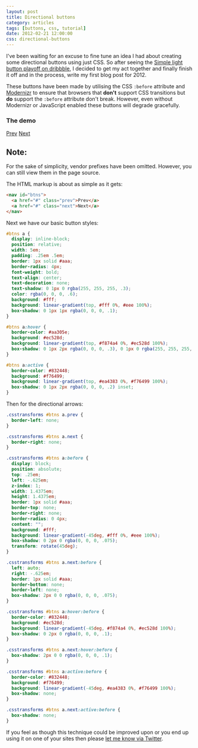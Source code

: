```yaml
---
layout: post
title: Directional buttons
category: articles
tags: [buttons, css, tutorial]
date: 2012-02-21 12:00:00
css: directional-buttons
---
```


I've been waiting for an excuse to fine tune an idea I had about creating some directional buttons using just CSS. So after seeing the <a href="http://dribbble.com/shots/433299-Simple-light-button/rebounds">Simple light button playoff on dribbble</a>, I decided to get my act together and finally finish it off and in the process, write my first blog post for 2012.

These buttons have been made by utilising the CSS <code>:before</code> attribute and <a href="http://modernizr.com/">Modernizr</a> to ensure that browsers that <b>don't</b> support CSS transitions but <b>do</b> support the <code>:before</code> attribute don't break. However, even without Modernizr or JavaScript enabled these buttons will degrade gracefully.

<div class="panel">
  <h3>The demo</h3>
  <nav id="btns">
    <a href="#" class="prev">Prev</a>
    <a href="#" class="next">Next</a>
  </nav>
</div>

<div class="alert">
  <h2>Note:</h2>
  <p>For the sake of simplicity, vendor prefixes have been omitted. However, you can still view them in the page source.</p>
</div>

The HTML markup is about as simple as it gets:

``` html
<nav id="btns">
  <a href="#" class="prev">Prev</a>
  <a href="#" class="next">Next</a>
</nav>
```

Next we have our basic button styles:

``` css
#btns a {
  display: inline-block;
  position: relative;
  width: 5em;
  padding: .25em .5em;
  border: 1px solid #aaa;
  border-radius: 4px;
  font-weight: bold;
  text-align: center;
  text-decoration: none;
  text-shadow: 0 1px 0 rgba(255, 255, 255, .3);
  color: rgba(0, 0, 0, .6);
  background: #fff;
  background: linear-gradient(top, #fff 0%, #eee 100%);
  box-shadow: 0 1px 1px rgba(0, 0, 0, .1);
}

#btns a:hover {
  border-color: #aa305e;
  background: #ec528d;
  background: linear-gradient(top, #f874a4 0%, #ec528d 100%);
  box-shadow: 0 1px 2px rgba(0, 0, 0, .3), 0 1px 0 rgba(255, 255, 255, .3) inset;
}

#btns a:active {
  border-color: #832448;
  background: #f76499;
  background: linear-gradient(top, #ea4383 0%, #f76499 100%);
  box-shadow: 0 1px 2px rgba(0, 0, 0, .2) inset;
}
```

Then for the directional arrows:

``` css
.csstransforms #btns a.prev {
  border-left: none;
}

.csstransforms #btns a.next {
  border-right: none;
}

.csstransforms #btns a:before {
  display: block;
  position: absolute;
  top: .25em;
  left: -.625em;
  z-index: 1;
  width: 1.4375em;
  height: 1.4375em;
  border: 1px solid #aaa;
  border-top: none;
  border-right: none;
  border-radius: 0 4px;
  content: "";
  background: #fff;
  background: linear-gradient(-45deg, #fff 0%, #eee 100%);
  box-shadow: 0 2px 0 rgba(0, 0, 0, .075);
  transform: rotate(45deg);
}

.csstransforms #btns a.next:before {
  left: auto;
  right: -.625em;
  border: 1px solid #aaa;
  border-bottom: none;
  border-left: none;
  box-shadow: 2px 0 0 rgba(0, 0, 0, .075);
}

.csstransforms #btns a:hover:before {
  border-color: #832448;
  background: #ec528d;
  background: linear-gradient(-45deg, #f874a4 0%, #ec528d 100%);
  box-shadow: 0 2px 0 rgba(0, 0, 0, .1);
}

.csstransforms #btns a.next:hover:before {
  box-shadow: 2px 0 0 rgba(0, 0, 0, .1);
}

.csstransforms #btns a:active:before {
  border-color: #832448;
  background: #f76499;
  background: linear-gradient(-45deg, #ea4383 0%, #f76499 100%);
  box-shadow: none;
}

.csstransforms #btns a.next:active:before {
  box-shadow: none;
}
```

If you feel as though this technique could be improved upon or you end up using it on one of your sites then please <a href="http://twitter.com/nathanstaines">let me know via Twitter</a>.
